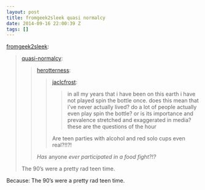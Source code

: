 ```yaml
---
layout: post
title: fromgeek2sleek quasi normalcy
date: 2014-09-16 22:00:39 Z
tags: []
---
```

[fromgeek2sleek](http://fromgeek2sleek.tumblr.com/post/97678635468/quasi-normalcy-herotterness-jaclcfrost-in):

> [quasi-normalcy](http://quasi-normalcy.tumblr.com/post/97186606870/herotterness-jaclcfrost-in-all-my-years-that):
> 
> > [herotterness](http://herotterness.tumblr.com/post/97103902545/jaclcfrost-in-all-my-years-that-i-have-been-on):
> > 
> > > [jaclcfrost](http://jackfrost.co.vu/post/97100839928/in-all-my-years-that-i-have-been-on-this-earth-i):
> > > 
> > > > in all my years that i have been on this earth i have not played spin the bottle once. does this mean that i’ve never actually lived? do a lot of people actually even play spin the bottle? or is its importance and prevalence stretched and exaggerated in media? these are the questions of the hour
> > > 
> > > Are teen parties with alcohol and red solo cups even real?!!?!
> > 
> > _Has_ anyone _ever participated in a food fight?!?_
> 
> The 90’s were a pretty rad teen time.

Because: The 90’s were a pretty rad teen time.
